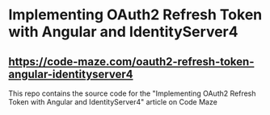 # Implementing OAuth2 Refresh Token with Angular and IdentityServer4
## https://code-maze.com/oauth2-refresh-token-angular-identityserver4
This repo contains the source code for the "Implementing OAuth2 Refresh Token with Angular and IdentityServer4" article on Code Maze
